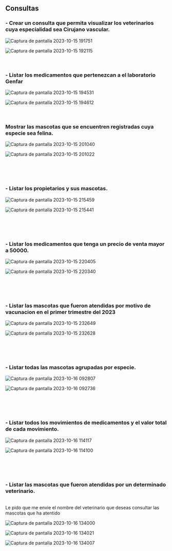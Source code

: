 ## Consultas

 ### - Crear un consulta que permita visualizar los veterinarios cuya especialidad sea Cirujano vascular.

![Captura de pantalla 2023-10-15 191751](https://github.com/julianlpz69/VeterinariaCampus/assets/131847060/7c39a3b1-4b4d-4b80-8c85-0edf3cc3f909)

![Captura de pantalla 2023-10-15 192115](https://github.com/julianlpz69/VeterinariaCampus/assets/131847060/5789ef66-2349-4944-af89-a467056571df)
<br>
<br>
<br>


 ### - Listar los medicamentos que pertenezcan a el laboratorio Genfar



![Captura de pantalla 2023-10-15 194531](https://github.com/julianlpz69/VeterinariaCampus/assets/131847060/8717e570-a883-443a-a46d-d3e4fbe36530)

![Captura de pantalla 2023-10-15 194612](https://github.com/julianlpz69/VeterinariaCampus/assets/131847060/6c948a20-50ab-487f-8a5e-373b3da60e06)
<br>
<br>
<br>


 ###  Mostrar las mascotas que se encuentren registradas cuya especie sea felina.

![Captura de pantalla 2023-10-15 201040](https://github.com/julianlpz69/VeterinariaCampus/assets/131847060/5286a7c6-c07f-40f8-852e-4bb0cc5b742c)

![Captura de pantalla 2023-10-15 201022](https://github.com/julianlpz69/VeterinariaCampus/assets/131847060/26ddb70b-87cb-4f6b-aefd-cc6b6c54afc0)

<br>
<br>
<br>


 ### - Listar los propietarios y sus mascotas.

![Captura de pantalla 2023-10-15 215459](https://github.com/julianlpz69/VeterinariaCampus/assets/131847060/44c631b2-35c4-404c-a99f-e5116df20576)


![Captura de pantalla 2023-10-15 215441](https://github.com/julianlpz69/VeterinariaCampus/assets/131847060/b3518bcd-4095-4ce0-aa3f-5f90873570a2)

<br>
<br>
<br>


 ### - Listar los medicamentos que tenga un precio de venta mayor a 50000.

  
![Captura de pantalla 2023-10-15 220405](https://github.com/julianlpz69/VeterinariaCampus/assets/131847060/8ccb838e-2729-46ec-b569-ed1078b38354)


![Captura de pantalla 2023-10-15 220340](https://github.com/julianlpz69/VeterinariaCampus/assets/131847060/0514f872-55d3-4c03-9a94-b4c0f0e9cd3a)

<br>
<br>
<br>


 ### - Listar las mascotas que fueron atendidas por motivo de vacunacion en el primer trimestre del 2023


![Captura de pantalla 2023-10-15 232649](https://github.com/julianlpz69/VeterinariaCampus/assets/131847060/85d89796-6ca5-425c-8640-9c5837a3f9c1)


![Captura de pantalla 2023-10-15 232628](https://github.com/julianlpz69/VeterinariaCampus/assets/131847060/6a5dd456-c61a-48e8-8728-29c27cdc827d)



<br>
<br>
<br>


 ### - Listar todas las mascotas agrupadas por especie.

![Captura de pantalla 2023-10-16 092807](https://github.com/julianlpz69/VeterinariaCampus/assets/131847060/03e4e081-c8e1-4659-8439-9f1bfc80591a)


![Captura de pantalla 2023-10-16 092736](https://github.com/julianlpz69/VeterinariaCampus/assets/131847060/8d880d3f-a6d3-4ce6-b7b6-644d58720b5d)



<br>
<br>
<br>


 ### - Listar todos los movimientos de medicamentos y el valor total de cada movimiento.


![Captura de pantalla 2023-10-16 114117](https://github.com/julianlpz69/VeterinariaCampus/assets/131847060/59511e05-7bee-40ad-bc00-2d7a7c94b97c)

![Captura de pantalla 2023-10-16 114100](https://github.com/julianlpz69/VeterinariaCampus/assets/131847060/3e7d0ae8-8e46-4b24-a320-645ccab6b23e)

<br>
<br>
<br>


 ### - Listar las mascotas que fueron atendidas por un determinado veterinario.
  <br>
   Le pido que me envie el nombre del veterinario que deseas consultar las mascotas que ha atentido

![Captura de pantalla 2023-10-16 134000](https://github.com/julianlpz69/VeterinariaCampus/assets/131847060/0ef17c73-4473-47dd-87e2-7fafb8aced58)


![Captura de pantalla 2023-10-16 134021](https://github.com/julianlpz69/VeterinariaCampus/assets/131847060/d9a5227b-f73f-4bd2-8989-c378e60cbcdb)


![Captura de pantalla 2023-10-16 134007](https://github.com/julianlpz69/VeterinariaCampus/assets/131847060/4529af4e-1c44-4178-95fb-5f5d8e73f542)


